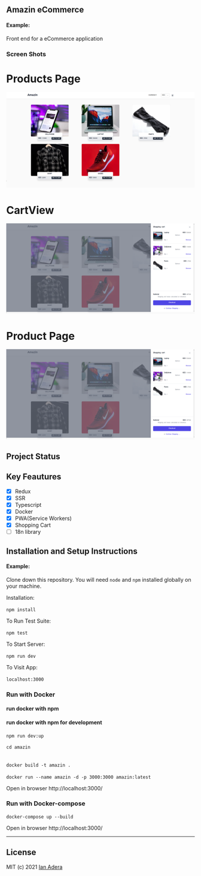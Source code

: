 ## Amazin eCommerce

#### Example:

Front end for a eCommerce application

### Screen Shots

# Products Page

![Products Page](https://github.com/Ianodad/Amazin/blob/03e7e9608d0d2998d5014782ab075cfa20dda854/screenshot/HomePage.png?raw=true)

# CartView

![Cart View](https://github.com/Ianodad/Amazin/blob/03e7e9608d0d2998d5014782ab075cfa20dda854/screenshot/with%20cart.png?raw=true)

# Product Page

![Product apge](https://github.com/Ianodad/Amazin/blob/03e7e9608d0d2998d5014782ab075cfa20dda854/screenshot/with%20cart.png?raw=true)

## Project Status

## Key Feautures

- [x] Redux
- [x] SSR
- [x] Typescript
- [x] Docker
- [x] PWA(Service Workers)
- [x] Shopping Cart
- [ ] 18n library

## Installation and Setup Instructions

#### Example:

Clone down this repository. You will need `node` and `npm` installed globally on your machine.

Installation:

`npm install`

To Run Test Suite:

`npm test`

To Start Server:

`npm run dev`

To Visit App:

`localhost:3000`

### Run with Docker

#### run docker with npm

#### run docker with npm for development

```console
npm run dev:up

```

```console
cd amazin


docker build -t amazin .

docker run --name amazin -d -p 3000:3000 amazin:latest
```

Open in browser
http://localhost:3000/

### Run with Docker-compose

```console
docker-compose up --build
```

Open in browser
http://localhost:3000/

---

## License

MIT (c) 2021 [Ian Adera](https://github.com/ianodad)
